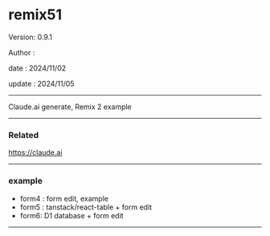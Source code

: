 # remix51

 Version: 0.9.1

 Author :

 date :  2024/11/02

 update  : 2024/11/05

***

Claude.ai generate, Remix 2 example

***
### Related

https://claude.ai

***
### example

* form4 : form edit, example
* form5 : tanstack/react-table + form edit
* form6: D1 database + form edit

***
